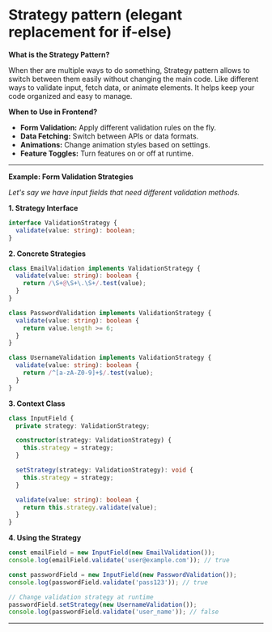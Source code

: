 # Strategy pattern (elegant replacement for if-else)

**What is the Strategy Pattern?**

When ther are multiple ways to do something, Strategy pattern allows to switch between them easily without changing the main code. Like different ways to validate input, fetch data, or animate elements. It helps keep your code organized and easy to manage.

**When to Use in Frontend?**

- **Form Validation:** Apply different validation rules on the fly.
- **Data Fetching:** Switch between APIs or data formats.
- **Animations:** Change animation styles based on settings.
- **Feature Toggles:** Turn features on or off at runtime.

---

**Example: Form Validation Strategies**

*Let's say we have input fields that need different validation methods.*

**1. Strategy Interface**

```typescript
interface ValidationStrategy {
  validate(value: string): boolean;
}
```

**2. Concrete Strategies**

```typescript
class EmailValidation implements ValidationStrategy {
  validate(value: string): boolean {
    return /\S+@\S+\.\S+/.test(value);
  }
}

class PasswordValidation implements ValidationStrategy {
  validate(value: string): boolean {
    return value.length >= 6;
  }
}

class UsernameValidation implements ValidationStrategy {
  validate(value: string): boolean {
    return /^[a-zA-Z0-9]+$/.test(value);
  }
}
```

**3. Context Class**

```typescript
class InputField {
  private strategy: ValidationStrategy;

  constructor(strategy: ValidationStrategy) {
    this.strategy = strategy;
  }

  setStrategy(strategy: ValidationStrategy): void {
    this.strategy = strategy;
  }

  validate(value: string): boolean {
    return this.strategy.validate(value);
  }
}
```

**4. Using the Strategy**

```typescript
const emailField = new InputField(new EmailValidation());
console.log(emailField.validate('user@example.com')); // true

const passwordField = new InputField(new PasswordValidation());
console.log(passwordField.validate('pass123')); // true

// Change validation strategy at runtime
passwordField.setStrategy(new UsernameValidation());
console.log(passwordField.validate('user_name')); // false
```

---

